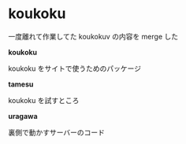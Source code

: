# koukoku

一度離れて作業してた koukokuv の内容を merge した

**koukoku**

koukoku をサイトで使うためのパッケージ

**tamesu**

koukoku を試すところ

**uragawa**

裏側で動かすサーバーのコード
